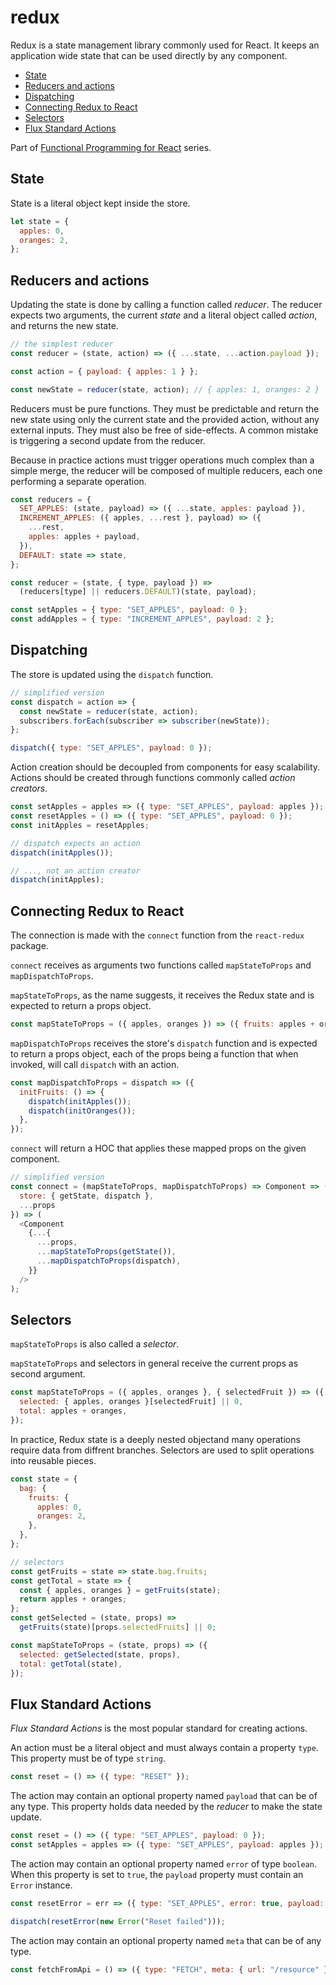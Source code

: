 # redux <!-- omit in toc -->

Redux is a state management library commonly used for React.
It keeps an application wide state that can be used directly by any component.

- [State](#state)
- [Reducers and actions](#reducers-and-actions)
- [Dispatching](#dispatching)
- [Connecting Redux to React](#connecting-redux-to-react)
- [Selectors](#selectors)
- [Flux Standard Actions](#flux-standard-actions)

Part of [Functional Programming for React](./README.md) series.

## State

State is a literal object kept inside the store.

```js
let state = {
  apples: 0,
  oranges: 2,
};
```

## Reducers and actions

Updating the state is done by calling a function called _reducer_.
The reducer expects two arguments, the current _state_ and a literal object called _action_, and returns the new state.

```js
// the simplest reducer
const reducer = (state, action) => ({ ...state, ...action.payload });

const action = { payload: { apples: 1 } };

const newState = reducer(state, action); // { apples: 1, oranges: 2 }
```

Reducers must be pure functions.
They must be predictable and return the new state using only the current state and the provided action, without any external inputs.
They must also be free of side-effects.
A common mistake is triggering a second update from the reducer.

Because in practice actions must trigger operations much complex than a simple merge, the reducer will be composed of multiple reducers, each one performing a separate operation.

```js
const reducers = {
  SET_APPLES: (state, payload) => ({ ...state, apples: payload }),
  INCREMENT_APPLES: ({ apples, ...rest }, payload) => ({
    ...rest,
    apples: apples + payload,
  }),
  DEFAULT: state => state,
};

const reducer = (state, { type, payload }) =>
  (reducers[type] || reducers.DEFAULT)(state, payload);

const setApples = { type: "SET_APPLES", payload: 0 };
const addApples = { type: "INCREMENT_APPLES", payload: 2 };
```

## Dispatching

The store is updated using the `dispatch` function.

```js
// simplified version
const dispatch = action => {
  const newState = reducer(state, action);
  subscribers.forEach(subscriber => subscriber(newState));
};

dispatch({ type: "SET_APPLES", payload: 0 });
```

Action creation should be decoupled from components for easy scalability.
Actions should be created through functions commonly called _action creators_.

```js
const setApples = apples => ({ type: "SET_APPLES", payload: apples });
const resetApples = () => ({ type: "SET_APPLES", payload: 0 });
const initApples = resetApples;

// dispatch expects an action
dispatch(initApples());

// ..., not an action creator
dispatch(initApples);
```

## Connecting Redux to React

The connection is made with the `connect` function from the `react-redux` package.

`connect` receives as arguments two functions called `mapStateToProps` and `mapDispatchToProps`.

`mapStateToProps`, as the name suggests, it receives the Redux state and is expected to return a props object.

```js
const mapStateToProps = ({ apples, oranges }) => ({ fruits: apples + oranges });
```

`mapDispatchToProps` receives the store's `dispatch` function and is expected to return a props object, each of the props being a function that when invoked, will call `dispatch` with an action.

```js
const mapDispatchToProps = dispatch => ({
  initFruits: () => {
    dispatch(initApples());
    dispatch(initOranges());
  },
});
```

`connect` will return a HOC that applies these mapped props on the given component.

```js
// simplified version
const connect = (mapStateToProps, mapDispatchToProps) => Component => ({
  store: { getState, dispatch },
  ...props
}) => (
  <Component
    {...{
      ...props,
      ...mapStateToProps(getState()),
      ...mapDispatchToProps(dispatch),
    }}
  />
);
```

## Selectors

`mapStateToProps` is also called a _selector_.

`mapStateToProps` and selectors in general receive the current props as second argument.

```js
const mapStateToProps = ({ apples, oranges }, { selectedFruit }) => ({
  selected: { apples, oranges }[selectedFruit] || 0,
  total: apples + oranges,
});
```

In practice, Redux state is a deeply nested objectand many operations require data from diffrent branches.
Selectors are used to split operations into reusable pieces.

```js
const state = {
  bag: {
    fruits: {
      apples: 0,
      oranges: 2,
    },
  },
};

// selectors
const getFruits = state => state.bag.fruits;
const getTotal = state => {
  const { apples, oranges } = getFruits(state);
  return apples + oranges;
};
const getSelected = (state, props) =>
  getFruits(state)[props.selectedFruits] || 0;

const mapStateToProps = (state, props) => ({
  selected: getSelected(state, props),
  total: getTotal(state),
});
```

## Flux Standard Actions

_Flux Standard Actions_ is the most popular standard for creating actions.

An action must be a literal object and must always contain a property `type`.
This property must be of type `string`.

```js
const reset = () => ({ type: "RESET" });
```

The action may contain an optional property named `payload` that can be of any type.
This property holds data needed by the _reducer_ to make the state update.

```js
const reset = () => ({ type: "SET_APPLES", payload: 0 });
const setApples = apples => ({ type: "SET_APPLES", payload: apples });
```

The action may contain an optional property named `error` of type `boolean`.
When this property is set to `true`, the `payload` property must contain an `Error` instance.

```js
const resetError = err => ({ type: "SET_APPLES", error: true, payload: err });

dispatch(resetError(new Error("Reset failed")));
```

The action may contain an optional property named `meta` that can be of any type.

```js
const fetchFromApi = () => ({ type: "FETCH", meta: { url: "/resource" } });
```

